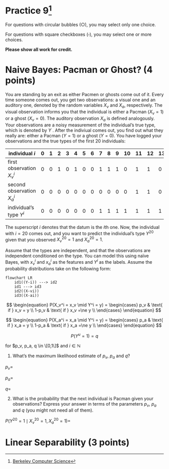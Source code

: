 # Practice 9[^1]

For questions with circular bubbles ($\bigcirc$), you may select only one choice.

For questions with square checkboxes ($\square$), you may select one or more choices.

**Please show all work for credit.**

# Naive Bayes: Pacman or Ghost? (4 points)

You are standing by an exit as either Pacmen or ghosts come out of it. Every time someone comes out, you get two observations: a visual one and an auditory one, denoted by the random variables $X_v$ and $X_a$, respectively. The visual observation informs you that the individual is either a Pacman ($X_v=1$) or a ghost ($X_v=0$). The auditory observation $X_a$ is defined analogously. Your observations are a noisy measurement of the individual’s true type, which is denoted by $Y$ . After the indiviual comes out, you find out what they really are: either a Pacman ($Y=1$) or a ghost ($Y=0$). You have logged your observations and the true types of the first 20 individuals:


| individual $i$             | 0 | 1 | 2 | 3 | 4 | 5 | 6 | 7 | 8 | 9 | 10 | 11 | 12 | 13 | 14 | 15 | 16 | 17 | 18 | 19 |
| -------------------------- | - | - | - | - | - | - | - | - | - | - | -- | -- | -- | -- | -- | -- | -- | -- | -- | -- |
| first observation $X_v^i$  | 0 | 0 | 1 | 0 | 1 | 0 | 0 | 1 | 1 | 1 | 0  | 1  | 1  | 0  | 1  | 1  | 1  | 0  | 0  | 0  |
| second observation $X_a^i$ | 0 | 0 | 0 | 0 | 0 | 0 | 0 | 0 | 0 | 0 | 0  | 1  | 1  | 0  | 0  | 0  | 0  | 0  | 0  | 0  |
| individual’s type $Y^i$    | 0 | 0 | 0 | 0 | 0 | 0 | 0 | 1 | 1 | 1 | 1  | 1  | 1  | 1  | 1  | 1  | 1  | 0  | 0  | 0  |

The superscript $i$ denotes that the datum is the $i$th one. Now, the individual with $i=20$ comes out, and you want to predict
the individual’s type $Y^{20}$ given that you observed $X_v^{20} = 1$ and $X_a^{20} = 1$.

Assume that the types are independent, and that the observations are independent conditioned on the type. You can model this using naïve Bayes, with $x_v^i$ and $x_a^i$ as the features and $Y^i$ as the labels. Assume the probability distributions take
on the following form:

```mermaid
flowchart LR
    id1((Y-i)) ---> id2
    id1 ---> id3
    id2((X-vi))
    id3((X-ai))
```

$$
\begin{equation}
  P(X_v^i = x_v \mid Y^i = y) = 
    \begin{cases}
      p_v & \text{ if } x_v = y \\
      1-p_v & \text{ if } x_v =\ne y \\
    \end{cases}       
\end{equation}
$$

$$
\begin{equation}
  P(X_a^i = x_a \mid Y^i = y) = 
    \begin{cases}
      p_a & \text{ if } x_a = y \\
      1-p_a & \text{ if } x_a =\ne y \\
    \end{cases}       
\end{equation}
$$

$$
P(Y^u = 1) = q
$$

for $p_v, p_a, q \in \[0,1\]$ and $i \in \mathbb{N}$

1. What’s the maximum likelihood estimate of $p_v$, $p_a$ and $q$?

$p_v=$ `                                   `

$p_a=$ `                                   `

$q=$ `                                   `

2. What is the probability that the next individual is Pacman given your observations? Express your answer in terms of the parameters $p_v$, $p_a$ and $q$ (you might not need all of them).

$P(Y^{20} = 1 \mid X_v^{20} = 1, X_a^{20} = 1)=$ `                                            `

# Linear Separability (3 points)

[^1]: [Berkeley Computer Science](http://ai.berkeley.edu)
